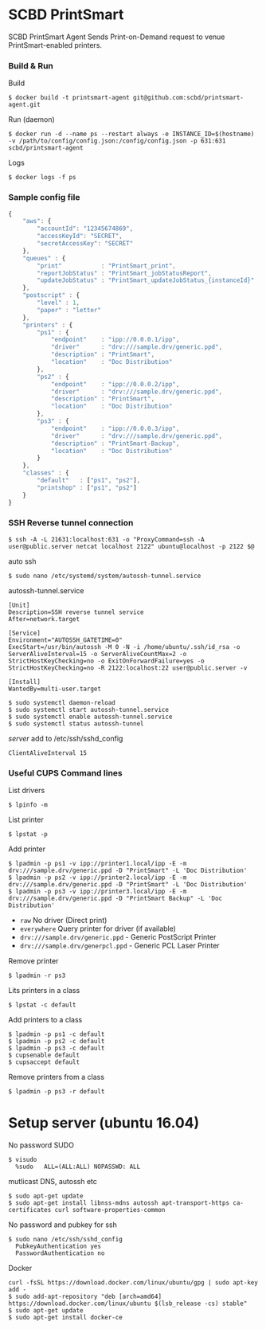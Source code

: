 # SCBD PrintSmart

SCBD PrintSmart Agent Sends Print-on-Demand request to venue PrintSmart-enabled printers.

### Build & Run

Build
```
$ docker build -t printsmart-agent git@github.com:scbd/printsmart-agent.git
```

Run (daemon)
```
$ docker run -d --name ps --restart always -e INSTANCE_ID=$(hostname) -v /path/to/config/config.json:/config/config.json -p 631:631 scbd/printsmart-agent
```

Logs
```
$ docker logs -f ps
```

### Sample config file

```javascript
{
    "aws": {
        "accountId": "12345674869",
        "accessKeyId": "SECRET",
        "secretAccessKey": "SECRET"
    },
    "queues" : {
        "print"           : "PrintSmart_print",
        "reportJobStatus" : "PrintSmart_jobStatusReport",
        "updateJobStatus" : "PrintSmart_updateJobStatus_{instanceId}"
    },
    "postscript" : {
        "level" : 1,
        "paper" : "letter"
    },
    "printers" : {
        "ps1" : {
            "endpoint"    : "ipp://0.0.0.1/ipp",
            "driver"      : "drv:///sample.drv/generic.ppd",
            "description" : "PrintSmart",
            "location"    : "Doc Distribution"
        },
        "ps2" : {
            "endpoint"    : "ipp://0.0.0.2/ipp",
            "driver"      : "drv:///sample.drv/generic.ppd",
            "description" : "PrintSmart",
            "location"    : "Doc Distribution"
        },
        "ps3" : {
            "endpoint"    : "ipp://0.0.0.3/ipp",
            "driver"      : "drv:///sample.drv/generic.ppd",
            "description" : "PrintSmart-Backup",
            "location"    : "Doc Distribution"
        }
    },
    "classes" : {
        "default"   : ["ps1", "ps2"],
        "printshop" : ["ps1", "ps2"]
    }
}
```

### SSH Reverse tunnel connection
```
$ ssh -A -L 21631:localhost:631 -o "ProxyCommand=ssh -A user@public.server netcat localhost 2122" ubuntu@localhost -p 2122 $@
```
auto ssh
```
$ sudo nano /etc/systemd/system/autossh-tunnel.service
```
autossh-tunnel.service
```
[Unit]
Description=SSH reverse tunnel service
After=network.target

[Service]
Environment="AUTOSSH_GATETIME=0"
ExecStart=/usr/bin/autossh -M 0 -N -i /home/ubuntu/.ssh/id_rsa -o ServerAliveInterval=15 -o ServerAliveCountMax=2 -o StrictHostKeyChecking=no -o ExitOnForwardFailure=yes -o StrictHostKeyChecking=no -R 2122:localhost:22 user@public.server -v

[Install]
WantedBy=multi-user.target
```

```
$ sudo systemctl daemon-reload
$ sudo systemctl start autossh-tunnel.service
$ sudo systemctl enable autossh-tunnel.service
$ sudo systemctl status autossh-tunnel
```

_server_
add to /etc/ssh/sshd_config
```
ClientAliveInterval 15
```
### Useful CUPS Command lines

List drivers
```
$ lpinfo -m
```

List printer
```
$ lpstat -p
```

Add printer
```
$ lpadmin -p ps1 -v ipp://printer1.local/ipp -E -m drv:///sample.drv/generic.ppd -D "PrintSmart" -L 'Doc Distribution'
$ lpadmin -p ps2 -v ipp://printer2.local/ipp -E -m drv:///sample.drv/generic.ppd -D "PrintSmart" -L 'Doc Distribution'
$ lpadmin -p ps3 -v ipp://printer3.local/ipp -E -m drv:///sample.drv/generic.ppd -D "PrintSmart Backup" -L 'Doc Distribution'
```
* `raw` No driver (Direct print)
* `everywhere` Query printer for driver (if available)
* `drv:///sample.drv/generic.ppd` - Generic PostScript Printer
* `drv:///sample.drv/generpcl.ppd` - Generic PCL Laser Printer

Remove printer
```
$ lpadmin -r ps3

```

Lits printers in a class
```
$ lpstat -c default
```

Add printers to a class
```
$ lpadmin -p ps1 -c default
$ lpadmin -p ps2 -c default
$ lpadmin -p ps3 -c default
$ cupsenable default
$ cupsaccept default
```

Remove printers from a class
```
$ lpadmin -p ps3 -r default
```

# Setup server (ubuntu 16.04)

No password SUDO
```
$ visudo
  %sudo   ALL=(ALL:ALL) NOPASSWD: ALL
```

mutlicast DNS, autossh etc
```
$ sudo apt-get update
$ sudo apt-get install libnss-mdns autossh apt-transport-https ca-certificates curl software-properties-common
```


No password and pubkey for ssh
```
$ sudo nano /etc/ssh/sshd_config
  PubkeyAuthentication yes
  PasswordAuthentication no
```

Docker
```
curl -fsSL https://download.docker.com/linux/ubuntu/gpg | sudo apt-key add -
$ sudo add-apt-repository "deb [arch=amd64] https://download.docker.com/linux/ubuntu $(lsb_release -cs) stable"
$ sudo apt-get update
$ sudo apt-get install docker-ce

```
